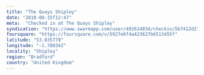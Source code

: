```yaml
---
title: "The Quays Shipley"
date: "2018-08-15T12:47"
meta:  "Checked in at The Quays Shipley"
syndication: "https://www.swarmapp.com/user/492614834/checkin/5b7412d2780eee002c168c13"
foursquare: "https://foursquare.com/v/5927e6f4a423627b6513455f"
latitude: "53.835779"
longitude: "-1.780342"
locality: "Shipley"
region: "Bradford"
country: "United Kingdom"
---
```


